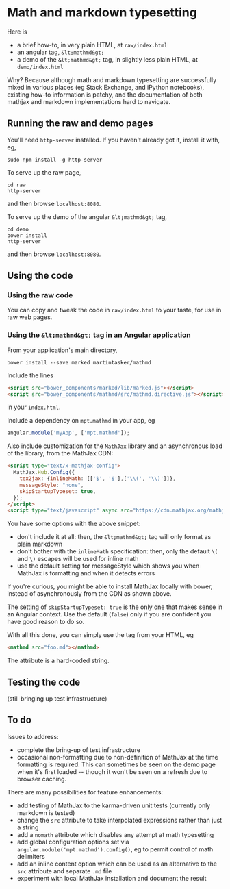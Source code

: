 # Math and markdown typesetting

Here is

* a brief how-to, in very plain HTML, at `raw/index.html`
* an angular tag, `&lt;mathmd&gt;`
* a demo of the `&lt;mathmd&gt;` tag, in slightly less plain HTML, at `demo/index.html`

Why?  Because although math and markdown typesetting are successfully mixed in various places (eg Stack Exchange, and iPython notebooks),
existing how-to information is patchy, and the documentation of both mathjax and markdown implementations hard to navigate.

## Running the raw and demo pages

You'll need `http-server` installed.  If you haven't already got it, install it with, eg,

```shell
sudo npm install -g http-server
```

To serve up the raw page,

```shell
cd raw
http-server
```

and then browse `localhost:8080`.

To serve up the demo of the angular `&lt;mathmd&gt;` tag,

```shell
cd demo
bower install
http-server
```

and then browse `localhost:8080`.

## Using the code

### Using the raw code

You can copy and tweak the code in `raw/index.html` to your taste, for use in raw web pages.

### Using the `&lt;mathmd&gt;` tag in an Angular application

From your application's main directory,

```shell
bower install --save marked martintasker/mathmd
```

Include the lines

```html
<script src="bower_components/marked/lib/marked.js"></script>
<script src="bower_components/mathmd/src/mathmd.directive.js"></script>
```

in your `index.html`.

Include a dependency on `mpt.mathmd` in your app, eg

```js
angular.module('myApp', ['mpt.mathmd']);
```

Also include customization for the `MathJax` library and an asynchronous load of the library, from the MathJax CDN:

```html
<script type="text/x-mathjax-config">
  MathJax.Hub.Config({
    tex2jax: {inlineMath: [['$', '$'],['\\(', '\\)']]},
    messageStyle: "none",
    skipStartupTypeset: true,
  });
</script>
<script type="text/javascript" async src="https://cdn.mathjax.org/mathjax/latest/MathJax.js?config=TeX-AMS_HTML"></script>
```

You have some options with the above snippet:

* don't include it at all: then, the `&lt;mathmd&gt;` tag will only format as plain markdown
* don't bother with the `inlineMath` specification: then, only the default `\(` and `\)` escapes will be used for inline math
* use the default setting for messageStyle which shows you when MathJax is formatting and when it detects errors

If you're curious, you might be able to install MathJax locally with bower, instead of asynchronously from the CDN as shown above.

The setting of `skipStartupTypeset: true` is the only one that makes sense in an Angular context.  Use the default (`false`) only if you
are confident you have good reason to do so.

With all this done, you can simply use the tag from your HTML, eg

```html
<mathmd src="foo.md"></mathmd>
```

The attribute is a hard-coded string.

## Testing the code

(still bringing up test infrastructure)

## To do

Issues to address:

* complete the bring-up of test infrastructure
* occasional non-formatting due to non-definition of MathJax at the time formatting is required.  This can sometimes be seen
  on the demo page when it's first loaded -- though it won't be seen on a refresh due to browser caching.

There are many possibilities for feature enhancements:

* add testing of MathJax to the karma-driven unit tests (currently only markdown is tested)
* change the `src` attribute to take interpolated expressions rather than just a string
* add a `nomath` attribute which disables any attempt at math typesetting
* add global configuration options set via `angular.module('mpt.mathmd').config()`, eg to permit control of math delimiters
* add an inline content option which can be used as an alternative to the `src` attribute and separate `.md` file
* experiment with local MathJax installation and document the result
